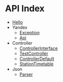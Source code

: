 API Index
=========

* [Hello](Hello.md)
* Yandex
    * [Exception](Yandex-Exception.md)
    * [Api](Yandex-Api.md)
* Controller
    * [ControllerInterface](Controller-ControllerInterface.md)
    * [TestController](Controller-TestController.md)
    * [ControllerDefault](Controller-ControllerDefault.md)
    * [StationTimetable](Controller-StationTimetable.md)
* Json
    * [Parser](Json-Parser.md)

